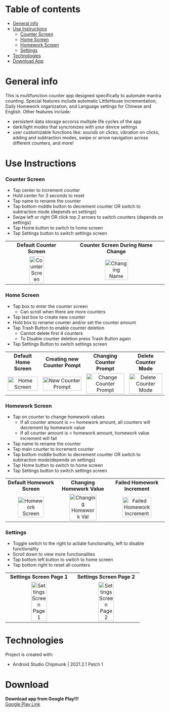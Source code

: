 # Table of contents
* [General info](#general-info)
* [Use Instructions](#use-instructions)
	* [Counter Screen](#counter-screen)
	* [Home Screen](#home-screen)
	* [Homework Screen](#homework-screen)
	* [Settings](#settings)
* [Technologies](#technologies)
* [Download App](#Download)

# General info
This is multifunction counter app designed specifically to automate mantra counting. Special features include automatic LittleHouse incrementation, Daily Homework organization, and Language settings for Chinese and English. 
Other features include:
* persistent data storage accorss multiple life cycles of the app
* dark/light modes that syncronizes with your device settings
* user customizable functions like: sounds on clicks, vibration on clicks, adding and subtraction modes, swipe or arrow navigation across different counters, and more!

# Use Instructions

### Counter Screen
* Tap center to increment counter
* Hold center for 3 seconds to reset
* Tap name to rename the counter
* Tap bottom middle button to decrement counter OR switch to subtraction mode (depends on settings)
* Swipe left or right OR click top 2 arrows to switch counters (depends on settings)
* Tap Home button to switch to home screen
* Tap Settings button to switch settings screen

<table>
  <tr>
    <td align="center"><strong>Default Counter Screen</strong></td>
    <td align="center"><strong>Counter Screen During Name Change</strong></td>
  </tr>
  <tr>
    <td align="center"><img src="https://user-images.githubusercontent.com/112845533/222872718-7d67dd90-1c7d-4d5f-b18e-c84e61119464.png" height="50%" width="50%" alt="Counter Screen"></td>
    <td align="center"><img src="https://user-images.githubusercontent.com/112845533/222873229-669f1745-422e-40a0-8c9d-97146355e07a.png" height="50%" width="50%" alt="Changing Name">
  </tr>
</table>


### Home Screen
* Tap box to enter the counter screen
	* Can scroll when there are more counters
* Tap last box to create new counter
* Hold box to rename counter and/or set the counter amount 
* Tap Trash Button to enable counter deletion
	* Cannot delete first 4 counters
	* To Disable counter deletion press Trash Button again
* Tap Settings Button to switch settings screen

<table>
  <tr>
    <td align="center"><strong>Default Home Screen</strong></td>
    <td align="center"><strong>Creating new Counter Pompt</strong></td>
    <td align="center"><strong>Changing Counter Prompt</strong></td>
    <td align="center"><strong>Delete Counter Mode</strong></td>
  </tr>
  <tr>
    <td align="center"><img src="https://user-images.githubusercontent.com/112845533/222874397-3a4a6975-68fe-478d-93b5-eb1be8a5d9fe.png" height="100%" width="100%" alt="Home Screen"></td>
    <td align="center"><img src="https://user-images.githubusercontent.com/112845533/222874291-ecc44f27-7415-4c3a-b93e-724108e34164.png" height="100%" width="100%" alt="New Counter Prompt"></td>
    <td align="center"><img src="https://user-images.githubusercontent.com/112845533/222874761-76d1e23a-53d0-4f56-bf01-055feeed502d.png" height="100%" width="100%" alt="Change Counter Prompt"></td>
    <td align="center"><img src="https://user-images.githubusercontent.com/112845533/222874443-0e915d38-9721-404e-acc8-6c13512ea993.png" height="100%" width="100%" alt="Delete Counter Mode"></td>
  </tr>
 </table>

### Homework Screen
* Tap on counter to change homework values
	* If all counter amount is >= homework amount, all counters will decrement by homework value
	* If all counter amount is < homework amount, homework value increment will fail
* Tap name to rename the counter
* Tap main counter to increment counter
* Tap bottom middle button to decrement counter OR switch to subtraction mode(depends on settings)
* Tap Home button to switch to home screen
* Tap Settings button to switch settings screen

<table>
  <tr>
    <td align="center"><strong>Default Homework Screen</strong></td>
    <td align="center"><strong>Changing Homework Value</strong></td>
    <td align="center"><strong>Failed Homework Increment</strong></td>
  </tr>
  <tr>
    <td align="center"><img src="https://user-images.githubusercontent.com/112845533/222875125-eb7f25c9-d3d9-495c-bf3a-1dad3084c1a5.png" height="75%" width="75%" alt="Homework Screen"></td>
    <td align="center"><img src="https://user-images.githubusercontent.com/112845533/222876294-b584bcbe-ea6e-462c-aa12-491c26b6db36.png" height="75%" width="75%" alt="Changing Homework Val"></td>
    <td align="center"><img src="https://user-images.githubusercontent.com/112845533/222875993-8d7b30d5-c59f-4fc4-8221-4ccac4f0aa4d.png" height="75%" width="75%" alt="Failed Homework Increment"></td>
  </tr>
 </table>


 ### Settings
 * Toggle switch to the right to actiate functionality, left to disable functionality
 * Scroll down to view more functionalites
 * Tap bottom left button to switch to home screen
 * Tap bottom right to reset all counters
 
 <table>
  <tr>
    <td align="center"><strong>Settings Screen Page 1</strong></td>
    <td align="center"><strong>Settings Screen Page 2</strong></td>
  </tr>
  <tr>
    <td align="center"><img src="https://user-images.githubusercontent.com/112845533/222876367-71dde142-c3da-45f0-8ff5-8c763f46ce64.png" height="50%" width="50%" alt="Settings Screen Page 1"></td>
    <td align="center"><img src="https://user-images.githubusercontent.com/112845533/222876547-dc2b0536-8c88-410c-8fbc-3fb1e3146a61.png" height="50%" width="50%" alt="Settings Screen Page 2">
  </tr>
 </table>


# Technologies
Project is created with:
* Android Studio Chipmunk | 2021.2.1 Patch 1
	
# Download
<strong>Download app from Google Play!!!</strong>
<br>
<a href="https://play.google.com/store/apps/details?id=com.nemogz.mantracounter" target="_blank">Google Play Link</a></p>
